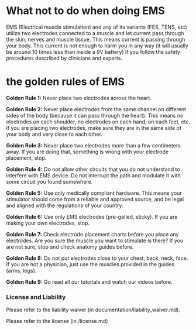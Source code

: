 # What not to do when doing EMS

EMS (Electrical muscle stimulation) and any of its variants (FES, TENS, etc) utilize two electrodes connected to a muscle and let current pass through the skin, nerves and muscle tissue. This means current is passing through your body. This current is not enough to harm you in any way (it will usually be around 10 times less than inside a 9V battery) if you follow the safety procedures described by clinicians and experts. 

# the golden rules of EMS

**Golden Rule 1:** Never place two electrodes across the heart.

**Golden Rule 2:** Never place electrodes from the same channel on different sides of the body (because it can pass through the heart). This means no electrodes on each shoulder, no electrodes on each hand, on each feet, etc. If you are placing two electrodes, make sure they are in the same side of your body and very close to each other. 

**Golden Rule 3:** Never place two electrodes more than a few centimeters away. If you are doing that, something is wrong with your electrode placement, stop. 

**Golden Rule 4:** Do not allow other circuits that you do not understand to interfere with EMS device. Do not interrupt the path and modulate it with some circuit you found somewhere. 

**Golden Rule 5:** Use only medically compliant hardware. This means your stimulator should come from a reliable and approved source, and be legal and aligned with the regulations of your country.

**Golden Rule 6:** Use only EMS electrodes (pre-gelled, sticky). If you are making your own electrodes, stop. 

**Golden Rule 7:** Check electrode placement charts before you place any electrodes. Are you sure the muscle you want to stimulate is there? If you are not sure, stop and check anatomy guides before.

**Golden Rule 8:** Do not put electrodes close to your chest, back, neck, face. If you are not a physician, just use the muscles provided in the guides (arms, legs). 

**Golden Rule 9:** Go read all our tutorials and watch our videos before. 

### License and Liability

Please refer to the liability waiver (in documentation/liability_waiver.md).

Please refer to the license (in /license.md)

